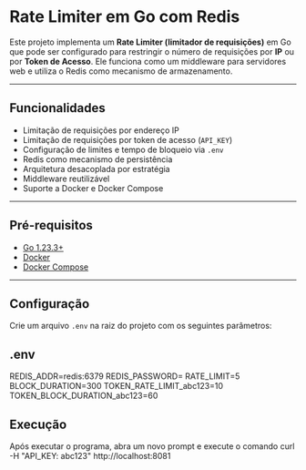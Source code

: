 # Rate Limiter em Go com Redis

Este projeto implementa um **Rate Limiter (limitador de requisições)** em Go que pode ser configurado para restringir o número de requisições por **IP** ou por **Token de Acesso**. Ele funciona como um middleware para servidores web e utiliza o Redis como mecanismo de armazenamento.

---

## Funcionalidades

- Limitação de requisições por endereço IP
- Limitação de requisições por token de acesso (`API_KEY`)
- Configuração de limites e tempo de bloqueio via `.env`
- Redis como mecanismo de persistência
- Arquitetura desacoplada por estratégia
- Middleware reutilizável
- Suporte a Docker e Docker Compose

---

## Pré-requisitos

- [Go 1.23.3+](https://go.dev/dl/)
- [Docker](https://www.docker.com/)
- [Docker Compose](https://docs.docker.com/compose/)

---

## Configuração

Crie um arquivo `.env` na raiz do projeto com os seguintes parâmetros:

## .env
REDIS_ADDR=redis:6379
REDIS_PASSWORD=
RATE_LIMIT=5
BLOCK_DURATION=300
TOKEN_RATE_LIMIT_abc123=10
TOKEN_BLOCK_DURATION_abc123=60

## Execução
Após executar o programa, abra um novo prompt e execute o comando curl -H "API_KEY: abc123" http://localhost:8081
